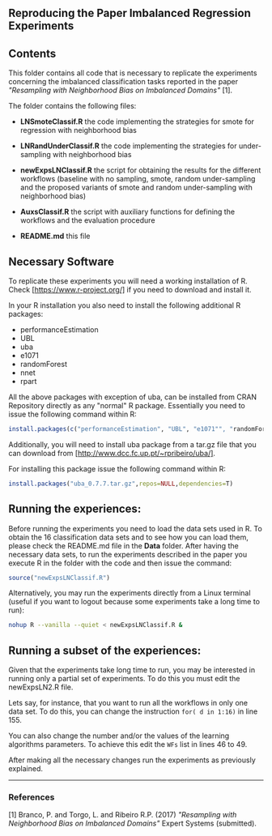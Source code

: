 ## Reproducing the Paper Imbalanced Regression Experiments

## Contents

  This folder contains  all code that is necessary to replicate the experiments concerning the imbalanced classification tasks reported in the paper *"Resampling with Neighborhood Bias on Imbalanced Domains"* [1].

  The folder contains the following files:

  - **LNSmoteClassif.R**  the code implementing the strategies for smote for regression with neighborhood bias

  - **LNRandUnderClassif.R** the code implementing the strategies for under-sampling with neighborhood bias

  - **newExpsLNClassif.R**     the script for obtaining the results for the different workflows (baseline with no sampling, smote, random under-sampling and the proposed variants of smote and random under-sampling with neighborhood bias)

  - **AuxsClassif.R**    the script with auxiliary functions for defining the workflows and the evaluation procedure

  - **README.md**               this file


## Necessary Software

To replicate these experiments you will need a working installation of R. Check [https://www.r-project.org/] if you need to download and install it.

In your R installation you also need to install the following additional R packages:

  - performanceEstimation
  - UBL
  - uba
  - e1071
  - randomForest
  - nnet
  - rpart

  All the above packages with exception of uba, can be installed from CRAN Repository directly as any "normal" R package. Essentially you need to issue the following command within R:

```r
install.packages(c("performanceEstimation", "UBL", "e1071"", "randomForest", "nnet", "rpart"))
```

Additionally, you will need to install uba package from a tar.gz file that you can download from [http://www.dcc.fc.up.pt/~rpribeiro/uba/]. 

For installing this package issue the following command within R:
```r
install.packages("uba_0.7.7.tar.gz",repos=NULL,dependencies=T)
```


## Running the experiences:

Before running the experiments you need to load the data sets used in R. To obtain the 16 classification data sets and to see how you can load them, please check the README.md file in the **Data** folder. After having the necessary data sets, to run the experiments described in the paper you execute R in the folder with the code and then issue the command:
```r
source("newExpsLNClassif.R")
```

Alternatively, you may run the experiments directly from a Linux terminal
  (useful if you want to logout because some experiments take a long
  time to run):

```bash
nohup R --vanilla --quiet < newExpsLNClassif.R &
```

## Running a subset of the experiences:

  Given that the experiments take  long time to run, you may be interested in running only a partial set of experiments. To do this you must edit the newExpsLN2.R file. 
  
  Lets say, for instance, that you want to run all the workflows in only one data set. To do this, you can change the instruction ```for( d in 1:16)``` in line 155.
  
You can also change the number and/or the values of the learning algorithms parameters. To achieve this edit the ```WFs``` list in lines 46 to 49.
  
After making all the necessary changes run the experiments as previously explained.

*****

### References
[1] Branco, P. and Torgo, L. and Ribeiro R.P. (2017) *"Resampling with Neighborhood Bias on Imbalanced Domains"* Expert Systems (submitted).